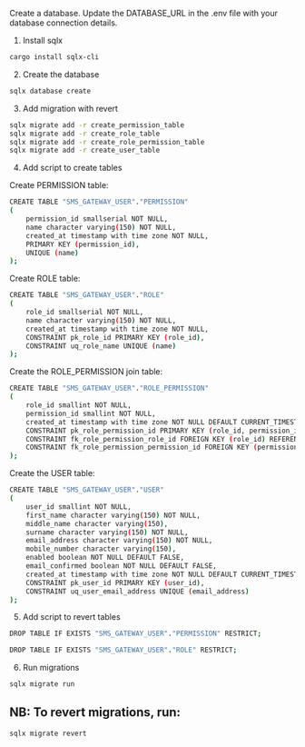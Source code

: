 
Create a database.
Update the DATABASE_URL in the .env file with your database connection details.

1. Install sqlx

```bash
cargo install sqlx-cli
```

2. Create the database 

```bash
sqlx database create
```

3. Add migration with revert

```bash
sqlx migrate add -r create_permission_table
sqlx migrate add -r create_role_table
sqlx migrate add -r create_role_permission_table
sqlx migrate add -r create_user_table
```

4. Add script to create tables

Create PERMISSION table: 

```bash
CREATE TABLE "SMS_GATEWAY_USER"."PERMISSION"
(
    permission_id smallserial NOT NULL,
    name character varying(150) NOT NULL,
    created_at timestamp with time zone NOT NULL,
    PRIMARY KEY (permission_id),
    UNIQUE (name)
);
```

Create ROLE table: 

```bash
CREATE TABLE "SMS_GATEWAY_USER"."ROLE"
(
    role_id smallserial NOT NULL,
    name character varying(150) NOT NULL,
    created_at timestamp with time zone NOT NULL,
    CONSTRAINT pk_role_id PRIMARY KEY (role_id),
    CONSTRAINT uq_role_name UNIQUE (name)
);
```
Create the ROLE_PERMISSION join table:

```bash
CREATE TABLE "SMS_GATEWAY_USER"."ROLE_PERMISSION"
(
    role_id smallint NOT NULL,
    permission_id smallint NOT NULL,
    created_at timestamp with time zone NOT NULL DEFAULT CURRENT_TIMESTAMP,
    CONSTRAINT pk_role_permission_id PRIMARY KEY (role_id, permission_id),
    CONSTRAINT fk_role_permission_role_id FOREIGN KEY (role_id) REFERENCES "SMS_GATEWAY_USER"."ROLE" (role_id),
    CONSTRAINT fk_role_permission_permission_id FOREIGN KEY (permission_id) REFERENCES "SMS_GATEWAY_USER"."PERMISSION" (permission_id)
);
```

Create the USER table:

```bash
CREATE TABLE "SMS_GATEWAY_USER"."USER"
(
    user_id smallint NOT NULL,
    first_name character varying(150) NOT NULL,
    middle_name character varying(150),
    surname character varying(150) NOT NULL,
    email_address character varying(150) NOT NULL,
    mobile_number character varying(150),
    enabled boolean NOT NULL DEFAULT FALSE,
    email_confirmed boolean NOT NULL DEFAULT FALSE,
    created_at timestamp with time zone NOT NULL DEFAULT CURRENT_TIMESTAMP,
    CONSTRAINT pk_user_id PRIMARY KEY (user_id),
    CONSTRAINT uq_user_email_address UNIQUE (email_address)
);
```

5. Add script to revert tables

```bash
DROP TABLE IF EXISTS "SMS_GATEWAY_USER"."PERMISSION" RESTRICT;
```

```bash
DROP TABLE IF EXISTS "SMS_GATEWAY_USER"."ROLE" RESTRICT;
```

6. Run migrations

```bash
sqlx migrate run
```

## NB: To revert migrations, run:

```bash
sqlx migrate revert
```